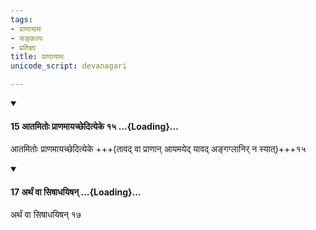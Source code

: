 ```yaml
---
tags:
- प्राणायामः
- सङ्कल्पः
- प्रतिज्ञा
title: प्राणायामः
unicode_script: devanagari

---
```

<div class="js_include" newlevelforh1="4" unfilled url="/vedAH_yajuH/taittirIyam/sUtram/ApastambaH/dharma-sUtram/vishvAsa-prastutiH/2/05/12/15_AtamitoH_prANamAyachChedityeke.md">
<details open><summary><h4>15 आतमितोः प्राणमायच्छेदित्येके १५ ...{Loading}...</h4></summary>

आतमितोः प्राणमायच्छेदित्येके +++(तावद् वा प्राणान् आयमयेद् यावद् अङ्गग्लानिर् न स्यात्)+++१५  

</details>
</div>
<div class="js_include" newlevelforh1="4" unfilled url="/vedAH_yajuH/taittirIyam/sUtram/ApastambaH/dharma-sUtram/vishvAsa-prastutiH/2/05/12/17_arthaM_vA_siShAdhayiShan.md">
<details open><summary><h4>17 अर्थं वा सिषाधयिषन् ...{Loading}...</h4></summary>

अर्थं वा सिषाधयिषन् १७
</details>
</div>